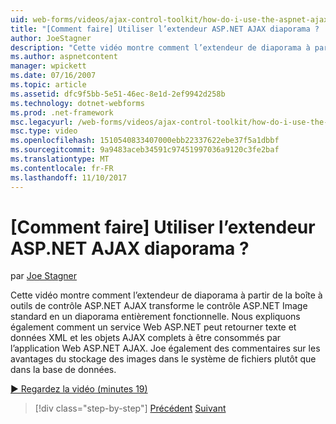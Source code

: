 ```yaml
---
uid: web-forms/videos/ajax-control-toolkit/how-do-i-use-the-aspnet-ajax-slideshow-extender
title: "[Comment faire] Utiliser l’extendeur ASP.NET AJAX diaporama ? | Microsoft Docs"
author: JoeStagner
description: "Cette vidéo montre comment l’extendeur de diaporama à partir de la boîte à outils de contrôle ASP.NET AJAX transforme le contrôle ASP.NET Image standard en une sl entièrement fonctionnelle..."
ms.author: aspnetcontent
manager: wpickett
ms.date: 07/16/2007
ms.topic: article
ms.assetid: dfc9f5bb-5e51-46ec-8e1d-2ef9942d258b
ms.technology: dotnet-webforms
ms.prod: .net-framework
msc.legacyurl: /web-forms/videos/ajax-control-toolkit/how-do-i-use-the-aspnet-ajax-slideshow-extender
msc.type: video
ms.openlocfilehash: 1510540833407000ebb22337622ebe37f5a1dbbf
ms.sourcegitcommit: 9a9483aceb34591c97451997036a9120c3fe2baf
ms.translationtype: MT
ms.contentlocale: fr-FR
ms.lasthandoff: 11/10/2017
---
```

<a name="how-do-i-use-the-aspnet-ajax-slideshow-extender"></a>[Comment faire] Utiliser l’extendeur ASP.NET AJAX diaporama ?
====================
par [Joe Stagner](https://github.com/JoeStagner)

Cette vidéo montre comment l’extendeur de diaporama à partir de la boîte à outils de contrôle ASP.NET AJAX transforme le contrôle ASP.NET Image standard en un diaporama entièrement fonctionnelle. Nous expliquons également comment un service Web ASP.NET peut retourner texte et données XML et les objets AJAX complets à être consommés par l’application Web ASP.NET AJAX. Joe également des commentaires sur les avantages du stockage des images dans le système de fichiers plutôt que dans la base de données.

[&#9654; Regardez la vidéo (minutes 19)](https://channel9.msdn.com/Blogs/ASP-NET-Site-Videos/how-do-i-use-the-aspnet-ajax-slideshow-extender)

>[!div class="step-by-step"]
[Précédent](how-do-i-use-the-aspnet-ajax-tabs-control.md)
[Suivant](how-do-i-use-the-aspnet-ajax-updatepanelanimation-extender.md)
